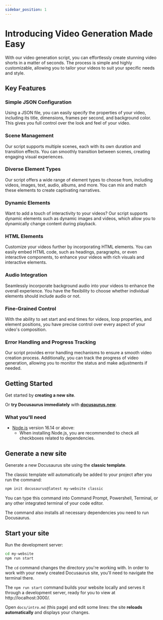 ```yaml
---
sidebar_position: 1
---
```


# Introducing Video Generation Made Easy

With our video generation script, you can effortlessly create stunning video shorts in a matter of seconds. The process is simple and highly customizable, allowing you to tailor your videos to suit your specific needs and style.

## Key Features

### Simple JSON Configuration

Using a JSON file, you can easily specify the properties of your video, including its title, dimensions, frames per second, and background color. This gives you full control over the look and feel of your video.

### Scene Management

Our script supports multiple scenes, each with its own duration and transition effects. You can smoothly transition between scenes, creating engaging visual experiences.

### Diverse Element Types

Our script offers a wide range of element types to choose from, including videos, images, text, audio, albums, and more. You can mix and match these elements to create captivating narratives.

### Dynamic Elements

Want to add a touch of interactivity to your videos? Our script supports dynamic elements such as dynamic images and videos, which allow you to dynamically change content during playback.

### HTML Elements

Customize your videos further by incorporating HTML elements. You can easily embed HTML code, such as headings, paragraphs, or even interactive components, to enhance your videos with rich visuals and interactive elements.

### Audio Integration

Seamlessly incorporate background audio into your videos to enhance the overall experience. You have the flexibility to choose whether individual elements should include audio or not.

### Fine-Grained Control

With the ability to set start and end times for videos, loop properties, and element positions, you have precise control over every aspect of your video's composition.

### Error Handling and Progress Tracking

Our script provides error handling mechanisms to ensure a smooth video creation process. Additionally, you can track the progress of video generation, allowing you to monitor the status and make adjustments if needed.

## Getting Started

Get started by **creating a new site**.

Or **try Docusaurus immediately** with **[docusaurus.new](https://docusaurus.new)**.

### What you'll need

- [Node.js](https://nodejs.org/en/download/) version 16.14 or above:
  - When installing Node.js, you are recommended to check all checkboxes related to dependencies.

## Generate a new site

Generate a new Docusaurus site using the **classic template**.

The classic template will automatically be added to your project after you run the command:

```bash
npm init docusaurus@latest my-website classic
```

You can type this command into Command Prompt, Powershell, Terminal, or any other integrated terminal of your code editor.

The command also installs all necessary dependencies you need to run Docusaurus.

## Start your site

Run the development server:

```bash
cd my-website
npm run start
```

The `cd` command changes the directory you're working with. In order to work with your newly created Docusaurus site, you'll need to navigate the terminal there.

The `npm run start` command builds your website locally and serves it through a development server, ready for you to view at http://localhost:3000/.

Open `docs/intro.md` (this page) and edit some lines: the site **reloads automatically** and displays your changes.
